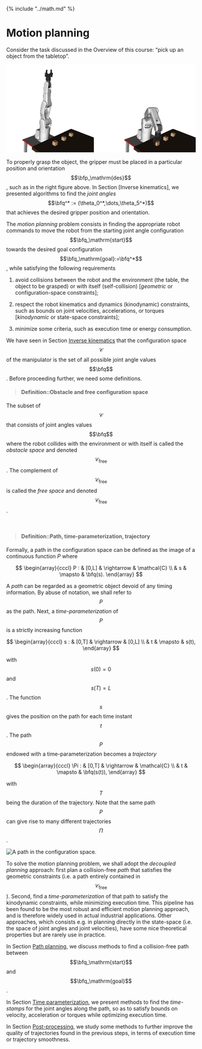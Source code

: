 {% include "../math.md" %}

# Motion planning

Consider the task discussed in the Overview of this course: “pick up an
object from the tabletop”.

![Start and goal configurations.](../assets/grasping_before_after.png)

To properly grasp the object, the gripper must be placed in a
particular position and orientation $$\bfp_\mathrm{des}$$, such as in
the right figure above. In Section [Inverse kinematics], we presented
algorithms to find the *joint angles* $$\bfq^* :=
(\theta_0^*,\dots,\theta_5^*)$$ that achieves the desired gripper
position and orientation.

The *motion planning* problem consists in finding the appropriate
robot commands to move the robot from the starting joint angle
configuration $$\bfq_\mathrm{start}$$ towards the desired goal
configuration $$\bfq_\mathrm{goal}:=\bfq^*$$, while satisfying the
following requirements

1.  avoid collisions between the robot and the environment (the table,
the object to be grasped) or with itself (self-collision)
\[*geometric* or configuration-space constraints\];

2.  respect the robot kinematics and dynamics (kinodynamic)
constraints, such as bounds on joint velocities, accelerations, or
torques \[*kinodynamic* or state-space constraints\];

3.  minimize some criteria, such as execution time or energy
consumption.

We have seen in Section [Inverse kinematics](inverse_kinematics.md)
that the configuration space $$\mathcal{C}$$ of the manipulator is the
set of all possible joint angle values $$\bfq$$. Before proceeding
further, we need some definitions.

> #### Definition::Obstacle and free configuration space
The subset of $$\mathcal{C}$$ that consists of joint angles values
$$\bfq$$ where the robot collides with the environment or with itself
is called the *obstacle space* and denoted
$$\mathcal{C}_\mathrm{free}$$. The complement of
$$\mathcal{C}_\mathrm{free}$$ is called the *free space* and denoted
$$\mathcal{C}_\mathrm{free}$$.

<br/> <!-- Intentional line-break to cope with markdown limitations   -->

> #### Definition::Path, time-parameterization, trajectory
Formally, a path in the configuration space can be defined as the
image of a continuous function *P* where
>
$$
\begin{array}{cccl}
P : & [0,L] & \rightarrow  & \mathcal{C} \\
    &   s   & \mapsto      & \bfq(s).
\end{array}
$$
>
A *path* can be regarded as a geometric object devoid of any timing
information. By abuse of notation, we shall refer to $$P$$ as the
path. Next, a *time-parameterization* of $$P$$ is a strictly
increasing function
>
$$
\begin{array}{cccl}
s : & [0,T] & \rightarrow  & [0,L] \\
    &   t   & \mapsto      & s(t),
\end{array}
$$
>
with $$s(0)=0$$ and $$s(T)=L$$. The function $$s$$ gives the position
on the path for each time instant $$t$$. The path $$P$$ endowed with a
time-parameterization becomes a *trajectory*
>
$$
\begin{array}{cccl}
\Pi : & [0,T] & \rightarrow  & \mathcal{C} \\
      &   t  & \mapsto      & \bfq(s(t)),
\end{array}
$$
>
with $$T$$ being the duration of the trajectory. Note that the same path
$$P$$ can give rise to many different trajectories $$\Pi$$.
>
![A path in the configuration
 space.](../assets/planning/path_param.png)

To solve the motion planning problem, we shall adopt the *decoupled
planning* approach: first plan a collision-free *path* that satisfies
the geometric constraints (i.e. a path entirely contained in
$$\mathcal{C}_\mathrm{free}$$). Second, find a *time-parameterization* of
that path to satisfy the kinodynamic constraints, while minimizing
execution time. This pipeline has been found to be the most robust and
efficient motion planning approach, and is therefore widely used in
actual industrial applications. Other approaches, which consists e.g. in
planning directly in the state-space (i.e. the space of joint angles and
joint velocities), have some nice theoretical properties but are rarely
use in practice.

In Section [Path planning](path_planning.md), we discuss methods to
find a collision-free path between $$\bfq_\mathrm{start}$$ and
$$\bfq_\mathrm{goal}$$.

In Section [Time parameterization](time_parameterization.md), we
present methods to find the *time-stamps* for the joint angles along
the path, so as to satisfy bounds on velocity, acceleration or torques
while optimizing execution time.

In Section [Post-processing](post_processing.md), we study some
methods to further improve the quality of trajectories found in the
previous steps, in terms of execution time or trajectory smoothness.
